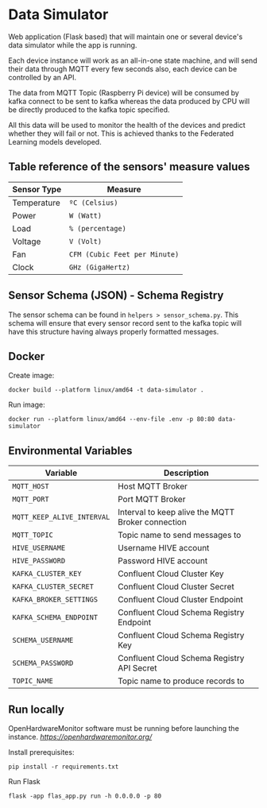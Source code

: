# Data Simulator

Web application (Flask based) that will maintain one or several device's data simulator while the app is running.

Each device instance will work as an all-in-one state machine, and will send their data through MQTT every few seconds 
also, each device can be controlled by an API.

The data from MQTT Topic (Raspberry Pi device) will be consumed by kafka connect to be sent to kafka whereas the data 
produced by CPU will be directly produced to the kafka topic specified.

All this data will be used to monitor the health of the devices and predict whether they will fail or not. This is 
achieved thanks to the Federated Learning models developed.

## Table reference of the sensors' measure values

| Sensor Type | Measure                       |
|-------------|-------------------------------|
| Temperature | `ºC (Celsius)`                |
| Power       | `W (Watt)`                    |
| Load        | `% (percentage)`              |
| Voltage     | `V (Volt)`                    | 
| Fan         | `CFM (Cubic Feet per Minute)` | 
| Clock       | `GHz (GigaHertz)`             | 

## Sensor Schema (JSON) - Schema Registry

The sensor schema can be found in `helpers > sensor_schema.py`. This schema will ensure that every sensor 
record sent to the kafka topic will have this structure having always properly formatted messages.

## Docker

Create image:

```shell
docker build --platform linux/amd64 -t data-simulator .
```

Run image:

```shell
docker run --platform linux/amd64 --env-file .env -p 80:80 data-simulator
```

## Environmental Variables

| Variable                   | Description                                       |
|----------------------------|---------------------------------------------------|
| `MQTT_HOST`                | Host MQTT Broker                                  |
| `MQTT_PORT`                | Port MQTT Broker                                  |
| `MQTT_KEEP_ALIVE_INTERVAL` | Interval to keep alive the MQTT Broker connection |
| `MQTT_TOPIC`               | Topic name to send messages to                    |
| `HIVE_USERNAME`            | Username HIVE account                             |
| `HIVE_PASSWORD`            | Password HIVE account                             |
| `KAFKA_CLUSTER_KEY`        | Confluent Cloud Cluster Key                       |
| `KAFKA_CLUSTER_SECRET`     | Confluent Cloud Cluster Secret                    |
| `KAFKA_BROKER_SETTINGS`    | Confluent Cloud Cluster Endpoint                  |
| `KAFKA_SCHEMA_ENDPOINT`    | Confluent Cloud Schema Registry Endpoint          |
| `SCHEMA_USERNAME`          | Confluent Cloud Schema Registry Key               |
| `SCHEMA_PASSWORD`          | Confluent Cloud Schema Registry API Secret        |
| `TOPIC_NAME`               | Topic name to produce records to                  |


## Run locally

OpenHardwareMonitor software must be running before launching the instance. 
*https://openhardwaremonitor.org/*

Install prerequisites:

```shell
pip install -r requirements.txt
```

Run Flask
```shell
flask -app flas_app.py run -h 0.0.0.0 -p 80
```
